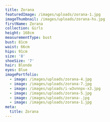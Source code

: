 ```yaml
---
title: Zorana
featuredImage: /images/uploads/zorana-1.jpg
imageThumbnail: /images/uploads/zorana-hs.jpg
firstName: Zorana
collection: Girls
height: 168cm
measurementType: bust
bust: 81cm
waist: 66cm
hips: 91cm
size: '8'
shoeSize: '7'
hair: Blonde
eyes: Blue
imagePortfolio:
  - image: /images/uploads/zorana-4.jpg
  - image: /images/uploads/zorana-7.jpg
  - image: /images/uploads/i-w3vnnpx-x3.jpg
  - image: /images/uploads/zorana-5.jpg
  - image: /images/uploads/zorana-.jpg
  - image: /images/uploads/zorana-1.jpg
meta:
  title: Zorana
---
```


